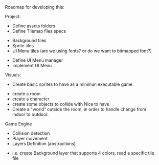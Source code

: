 Roadmap for developing this:

Project:
- Define assets folders
- Define Tilemap files specs
* Background tiles
* Sprite tiles
* UI Menu tiles (are we using fonts? or do we want to bitmapped font?)
- Define UI Menu manager
- Implement UI Menu

Visuals:
- Create basic sprites to have as a minimun executable game.
* create a room
* create a character
* create some objects to collide with
Nice to have
* Create a "world" outside the room, in order to handle change from indoor to outdoor.

Game Engine
- Collision detection
- Player movement
- Layers Definition (abstractions)
* i.e. create Background layer that supports 4 colors, read a specific tile file 

